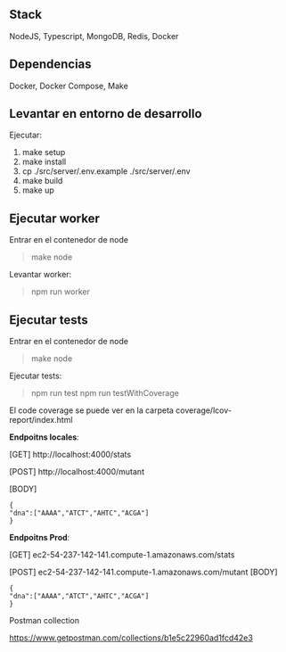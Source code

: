 ## Stack
NodeJS, Typescript, MongoDB, Redis, Docker

## Dependencias
Docker, Docker Compose, Make

## Levantar en entorno de desarrollo

Ejecutar:
 1. make setup
 2. make install
 3. cp ./src/server/.env.example ./src/server/.env
 4. make build
 5. make up

## Ejecutar worker

Entrar en el contenedor de node

> make node

Levantar worker:

> npm run worker


## Ejecutar tests

Entrar en el contenedor de node

> make node

Ejecutar tests:

> npm run test
> npm run testWithCoverage

El code coverage se puede ver en la carpeta coverage/lcov-report/index.html



**Endpoitns locales**:

[GET] 
http://localhost:4000/stats

[POST]
http://localhost:4000/mutant

[BODY]

    {
	"dna":["AAAA","ATCT","AHTC","ACGA"]
	}
	

**Endpoitns Prod**:

[GET] 
ec2-54-237-142-141.compute-1.amazonaws.com/stats

[POST]
ec2-54-237-142-141.compute-1.amazonaws.com/mutant
[BODY]

    {
	"dna":["AAAA","ATCT","AHTC","ACGA"]
	}	

	
Postman collection

https://www.getpostman.com/collections/b1e5c22960ad1fcd42e3